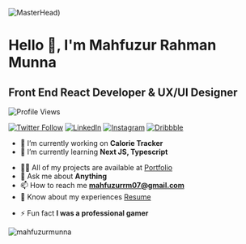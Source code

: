 <!-- Profile Banner -->
![MasterHead](https://i.ibb.co/MMrK4QS/github-banner.png))

<!-- Introduction -->
# Hello 👋, I'm Mahfuzur Rahman Munna
## Front End React Developer & UX/UI Designer

<!-- Profile Views Counter -->
![Profile Views](https://komarev.com/ghpvc/?username=mahfuzurmunna&label=Profile%20views&color=0e75b6&style=flat)

<!-- Social Media Badges -->
[![Twitter Follow](https://img.shields.io/twitter/follow/mahfuzurmunna_r?logo=twitter&style=for-the-badge)](https://twitter.com/mahfuzurmunna_r)
[![LinkedIn](https://img.shields.io/badge/LinkedIn--blue?style=for-the-badge&logo=linkedin)](https://linkedin.com/in/mahfuzurmunna)
[![Instagram](https://img.shields.io/badge/Instagram--red?style=for-the-badge&logo=instagram)](https://instagram.com/mahfuzmunna07)
[![Dribbble](https://img.shields.io/badge/Dribbble--pink?style=for-the-badge&logo=dribbble)](https://dribbble.com/mahfuzurmunna)

<!-- Current Focus -->
- 🔭 I’m currently working on **Calorie Tracker**
- 🌱 I’m currently learning **Next JS, Typescript**

<!-- Projects and Contact Info -->
- 👨‍💻 All of my projects are available at [Portfolio](https://mahfuzurmunna-v1.netlify.app/)
- 💬 Ask me about **Anything**
- 📫 How to reach me **mahfuzurrm07@gmail.com**
- 📄 Know about my experiences [Resume](https://drive.google.com/file/d/12T2OGKNeQu0xXw0vsn_rlQl4QeZpjRuh/view?usp=sharing)

<!-- Fun Fact -->
- ⚡ Fun fact **I was a professional gamer**



<!-- GitHub Stats -->
<p align="center">
  <img align="left" src="https://github-readme-stats.vercel.app/api/top-langs?username=mahfuzurmunna&show_icons=true&locale=en&layout=compact" alt="mahfuzurmunna" />
</p>

